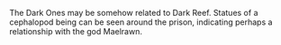 The Dark Ones may be somehow related to Dark Reef. Statues of a cephalopod being can be seen around the prison, indicating perhaps a relationship with the god Maelrawn.